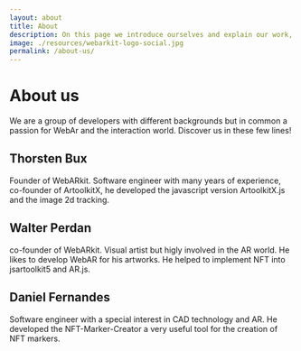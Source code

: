 ```yaml
---
layout: about
title: About
description: On this page we introduce ourselves and explain our work, our interests and the reason why we are part of webarkit.
image: ./resources/webarkit-logo-social.jpg
permalink: /about-us/
---
```

# About us
We are a group of developers with different backgrounds but in common a passion for WebAr and the interaction world. Discover us in these few lines!

##  Thorsten Bux
Founder of WebARkit. Software engineer with many years of experience, co-founder of ArtoolkitX, he developed the javascript version ArtoolkitX.js and the image 2d tracking.

## Walter Perdan
co-founder of WebARkit. Visual artist but higly involved in the AR world. He likes to develop WebAR for his artworks. He helped to implement NFT into jsartoolkit5 and AR.js.

## Daniel Fernandes
Software engineer with a special interest in CAD technology and AR. He developed the NFT-Marker-Creator a very useful tool for the creation of NFT markers.
